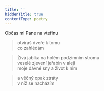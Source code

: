 ```yaml
---
title: ''
hiddenTitle: true
contentType: poetry
---
```


>   

>   

Občas mi Pane na vteřinu

> otvíráš dveře k tomu  
> co zahlédám

> Živá jablka na holém podzimním stromu  
> veselé zjevení jeřabin v aleji  
> moje dávné sny a život k nim

> a věčný opak ztráty  
> v níž se nacházím
